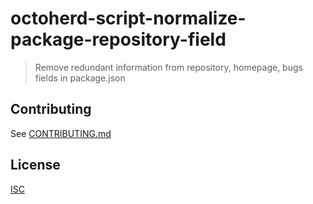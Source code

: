 # octoherd-script-normalize-package-repository-field

> Remove redundant information from repository, homepage, bugs fields in package.json

## Contributing

See [CONTRIBUTING.md](CONTRIBUTING.md)

## License

[ISC](LICENSE.md)
